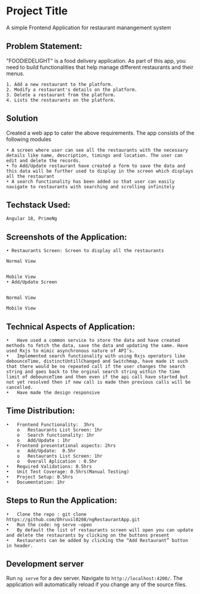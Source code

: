 
# Project Title

A simple Frontend Application for restaurant manangement system


## Problem Statement:
"FOODIEDELIGHT" is a food delivery application. As part of this app, you need to build functionalities that help manage different restaurants and their menus.

    1. Add a new restaurant to the platform.
    2. Modify a restaurant's details on the platform.
    3. Delete a restaurant from the platform.
    4. Lists the restaurants on the platform.

## Solution
Created a web app to cater the above requirements. The app consists of the following modules

    • A screen where user can see all the restaurants with the necessary details like name, description, timings and location. The user can edit and delete the records.
    • To Add/Update restaurant have created a form to save the data and this data will be further used to display in the screen which displays all the restaurant
    • A search functionality has been added so that user can easily navigate to restaurants with searching and scrolling infinitely

## Techstack Used:
    Angular 18, PrimeNg

## Screenshots of the Application: 
    • Restaurants Screen: Screen to display all the restaurants
 
    Normal View

 
    Mobile View
    • Add/Update Screen

 
    Normal View
 
    Mobile View

## Technical Aspects of Application: 
    •	Have used a common service to store the data and have created methods to fetch the data, save the data and updating the same. Have used Rxjs to mimic asynchronous nature of API’s. 
    •	Implemented search functionality with using Rxjs operators like debounceTime, distinctUntillChanged and Switchmap, have made it such that there would be no repeated call if the user changes the search string and goes back to the orginal search string within the time limit of debounceTime and then even if the api call have started but not yet resolved then if new call is made then previous calls will be cancelled.
    •	Have made the design responsive 

## Time Distribution:
    •	Frontend Functionality:  3hrs
        o	Restaurants List Screen: 1hr
        o	Search functionality: 1hr
        o	Add/Update : 1hr
    •	Frontend presentational aspects: 2hrs
        o	Add/Update:  0.5hr
        o	Restaurants List Screen: 1hr
        o	Overall Aplication : 0.5hr
    •	Required Validations: 0.5hrs
    •	Unit Test Coverage: 0.5hrs(Manual Testing)
    •	Project Setup: 0.5hrs
    •	Documentation: 1hr

## Steps to Run the Application: 
    •	Clone the repo : git clone https://github.com/Dhruvil0208/ngRestaurantApp.git
    •	Run the code: ng serve –open
    •	By default the list of restaurants screen will open you can update and delete the restaurants by clicking on the buttons present
    •	Restaurants can be added by clicking the “Add Restaurant” button in header.



## Development server

Run `ng serve` for a dev server. Navigate to `http://localhost:4200/`. The application will automatically reload if you change any of the source files.
